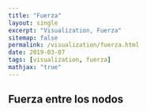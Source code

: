 ```yaml
---
title: "Fuerza"
layout: single
excerpt: "Visualization, Fuerza"
sitemap: false
permalink: /visualization/fuerza.html
date: 2019-03-07
tags: [visualization, fuerza]
mathjax: "true"
---
```


## Fuerza entre los nodos

<html lang="en">
<head>
    <meta charset="UTF-8">
    <meta name="viewport" content="width=device-width, initial-scale=1.0">
    <meta http-equiv="X-UA-Compatible" content="ie=edge">
    <title>Fuerza</title>
    <script src="https://d3js.org/d3.v3.min.js"></script>
</head>
<body>
    <div id="chart"></div>
    <script type="text/javascript">
        var margin = {top: 40, right: 0, bottom: 70, left: 100}, // dimensiones
            chartWidth = 960,
            chartHeight = 600,
            width = chartWidth - margin.left - margin.right,
            height = chartHeight - margin.top - margin.bottom,
            radio = 10, // variables
            cantidad = 150, // cantidad de circulos
            fuerza = -15, // fuerza de atraccion
            velocidad = 2,
            desorden = 100; // velocidad de generacion de clusters

        var color = d3.scale.category10(); // generamos escala de colores

        var nodes = d3.range(cantidad) // generamos los nodos, por medio de un arreglo
                    .map(function (i) { // en donde para cada elemento
                                return { index: i }; // generamos un objeto que contiene su indice
                            });

        var force = d3.layout.force() // generamos el formato para la fuerza
                    .charge(fuerza) // entregamos cierta fuerza de adhesion
                    .nodes(nodes) // le entregamos el conjunto de nodos
                    .size([width, height]) // tamaño
                    .on("tick", tick) // en cada instante se llama a la funcion tick, para posicionarlos
                    .start();

        var svg = d3.select("#chart") // el svg necesario para añadir los elementos
                    .append("svg")
                    .attr("width", width)
                    .attr("height", height)
                    .on("mousedown", desordenar); // permite desordenar los circulos cuando se hace click sobre el svg pero no en un circulo

        var node = svg.selectAll("circle") // agregaremos los nodos
                    .data(nodes)
                    .enter().append("circle") // generamos un conjunto de enter
                    .attr("cx", d => d.x)
                    .attr("cy", d => d.y)
                    .attr("r", radio)
                    // dado que crearemos 4 clusters, los colores los separaremos de igual forma
                    // por lo que al entregar el color, se añade un (i & 3) y así controlamos la homogeneidad
                    .style("fill", function (d, i) { return color(i & 3); }) // le entregamos color
                    .style("stroke", "black") // borde
                    .call(force.drag) // podremos trasladar el circulo
                    .on("mousedown", () => d3.event.stopPropagation()); // permite arrastrar los circulos

        function tick(evento) { // funcion que nos permitirá posicionarlos en los cuadrantes
            var v = velocidad * evento.alpha; // definimos su velocidad
            nodes.forEach(function (nodo, i) {
                nodo.y += i & 1 ? v : -v; // según qué grupo se trate, le entregamos una posicion inicial
                nodo.x += i & 2 ? v : -v;
            });

            node.attr("cx", d => d.x) // lo posicionamos
                .attr("cy", d => d.y);
        }

        function desordenar() { // funcion que nos permite desordenar los circulos cuando hacemos click en el svg
            nodes.forEach(function (nodo, i) { // a cada nodo
                nodo.x += (Math.random() - .5) * desorden; // lo trasladaremos una cantidad aletoria desde su posicion actual
                nodo.y += (Math.random() - .5) * desorden;
            });
            force.resume(); // aplicamos la accion
        }
    </script>
</body>
</html>
